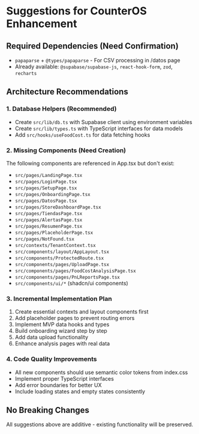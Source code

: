 # Suggestions for CounterOS Enhancement

## Required Dependencies (Need Confirmation)
- `papaparse` + `@types/papaparse` - For CSV processing in /datos page
- Already available: `@supabase/supabase-js`, `react-hook-form`, `zod`, `recharts`

## Architecture Recommendations

### 1. Database Helpers (Recommended)
- Create `src/lib/db.ts` with Supabase client using environment variables
- Create `src/lib/types.ts` with TypeScript interfaces for data models
- Add `src/hooks/useFoodCost.ts` for data fetching hooks

### 2. Missing Components (Need Creation)
The following components are referenced in App.tsx but don't exist:
- `src/pages/LandingPage.tsx`
- `src/pages/LoginPage.tsx` 
- `src/pages/SetupPage.tsx`
- `src/pages/OnboardingPage.tsx`
- `src/pages/DatosPage.tsx`
- `src/pages/StoreDashboardPage.tsx`
- `src/pages/TiendasPage.tsx`
- `src/pages/AlertasPage.tsx`
- `src/pages/ResumenPage.tsx`
- `src/pages/PlaceholderPage.tsx`
- `src/pages/NotFound.tsx`
- `src/contexts/TenantContext.tsx`
- `src/components/layout/AppLayout.tsx`
- `src/components/ProtectedRoute.tsx`
- `src/components/pages/UploadPage.tsx`
- `src/components/pages/FoodCostAnalysisPage.tsx`
- `src/components/pages/PnLReportsPage.tsx`
- `src/components/ui/*` (shadcn/ui components)

### 3. Incremental Implementation Plan
1. Create essential contexts and layout components first
2. Add placeholder pages to prevent routing errors
3. Implement MVP data hooks and types
4. Build onboarding wizard step by step
5. Add data upload functionality
6. Enhance analysis pages with real data

### 4. Code Quality Improvements
- All new components should use semantic color tokens from index.css
- Implement proper TypeScript interfaces
- Add error boundaries for better UX
- Include loading states and empty states consistently

## No Breaking Changes
All suggestions above are additive - existing functionality will be preserved.